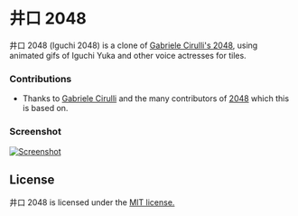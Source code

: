 # 井口 2048
井口 2048 (Iguchi 2048) is a clone of [Gabriele Cirulli's 2048](http://gabrielecirulli.github.io/2048/), using animated gifs of Iguchi Yuka and other voice actresses for tiles. 

### Contributions

 - Thanks to [Gabriele Cirulli](https://github.com/gabrielecirulli) and the many contributors of [2048](http://gabrielecirulli.github.io/2048/) which this is based on.

### Screenshot

[![Screenshot](https://gs1.wac.edgecastcdn.net/8019B6/data.tumblr.com/9a7926b53b6cf9258b337f785aa97504/tumblr_n2o4nxefyz1r23ps8o1_500.png)](https://gs1.wac.edgecastcdn.net/8019B6/data.tumblr.com/9a7926b53b6cf9258b337f785aa97504/tumblr_n2o4nxefyz1r23ps8o1_500.png)

## License
井口 2048 is licensed under the [MIT license.](https://github.com/marumichannel/2048/blob/master/LICENSE.txt)
